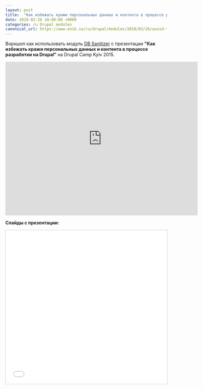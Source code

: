 ```yaml
---
layout: post
title:  "Как избежать кражи персональных данных и контента в процессе разработки на Drupal"
date: 2018-02-26 10:00:00 +0000
categories: ru Drupal modules
canonical_url: https://www.enik.io/ru/drupal/modules/2018/02/26/avoid-theft-data.html
---
```

Воркшоп как использовать модуль [DB Sanitizer](https://www.drupal.org/project/db_sanitizer) с презентации
**"Как избежать кражи персональных данных и контента в процессе разработки на Drupal"** на Drupal Camp Kyiv 2015.

<iframe width="600" height="480" src="https://www.youtube.com/embed/HgVZm0cxC0I?start=11520" frameborder="0" allow="accelerometer; autoplay; encrypted-media; gyroscope; picture-in-picture" allowfullscreen></iframe>

**Слайды с презентации:**
<iframe width="600" height="480" src="//www.slideshare.net/slideshow/embed_code/key/hKiDmzXapcNAFp" frameborder="0" marginwidth="0" marginheight="0" scrolling="no" style="border:1px solid #CCC; border-width:1px; margin-bottom:5px; max-width: 100%;" allowfullscreen> </iframe>
